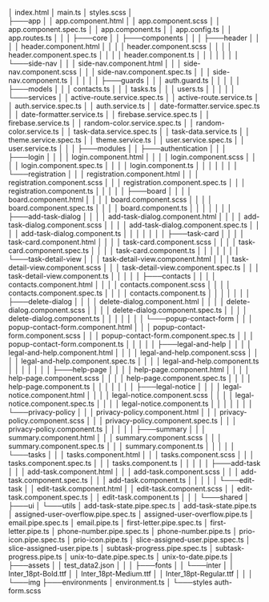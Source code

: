 │   index.html
│   main.ts
│   styles.scss
│   
├───app
│   │   app.component.html
│   │   app.component.scss
│   │   app.component.spec.ts
│   │   app.component.ts
│   │   app.config.ts
│   │   app.routes.ts
│   │
│   ├───core
│   │   ├───components
│   │   │   ├───header
│   │   │   │       header.component.html
│   │   │   │       header.component.scss
│   │   │   │       header.component.spec.ts
│   │   │   │       header.component.ts
│   │   │   │
│   │   │   └───side-nav
│   │   │           side-nav.component.html
│   │   │           side-nav.component.scss
│   │   │           side-nav.component.spec.ts
│   │   │           side-nav.component.ts
│   │   │
│   │   ├───guards
│   │   │       auth.guard.ts
│   │   │
│   │   ├───models
│   │   │       contacts.ts
│   │   │       tasks.ts
│   │   │       users.ts
│   │   │
│   │   └───services
│   │           active-route.service.spec.ts
│   │           active-route.service.ts
│   │           auth.service.spec.ts
│   │           auth.service.ts
│   │           date-formatter.service.spec.ts
│   │           date-formatter.service.ts
│   │           firebase.service.spec.ts
│   │           firebase.service.ts
│   │           random-color.service.spec.ts
│   │           random-color.service.ts
│   │           task-data.service.spec.ts
│   │           task-data.service.ts
│   │           theme.service.spec.ts
│   │           theme.service.ts
│   │           user.service.spec.ts
│   │           user.service.ts
│   │
│   ├───modules
│   │   ├───authentication
│   │   │   ├───login
│   │   │   │       login.component.html
│   │   │   │       login.component.scss
│   │   │   │       login.component.spec.ts
│   │   │   │       login.component.ts
│   │   │   │
│   │   │   └───registration
│   │   │           registration.component.html
│   │   │           registration.component.scss
│   │   │           registration.component.spec.ts
│   │   │           registration.component.ts
│   │   │
│   │   ├───board
│   │   │   │   board.component.html
│   │   │   │   board.component.scss
│   │   │   │   board.component.spec.ts
│   │   │   │   board.component.ts
│   │   │   │
│   │   │   ├───add-task-dialog
│   │   │   │       add-task-dialog.component.html
│   │   │   │       add-task-dialog.component.scss
│   │   │   │       add-task-dialog.component.spec.ts
│   │   │   │       add-task-dialog.component.ts
│   │   │   │
│   │   │   ├───task-card
│   │   │   │       task-card.component.html
│   │   │   │       task-card.component.scss
│   │   │   │       task-card.component.spec.ts
│   │   │   │       task-card.component.ts
│   │   │   │
│   │   │   └───task-detail-view
│   │   │           task-detail-view.component.html
│   │   │           task-detail-view.component.scss
│   │   │           task-detail-view.component.spec.ts
│   │   │           task-detail-view.component.ts
│   │   │
│   │   ├───contacts
│   │   │   │   contacts.component.html
│   │   │   │   contacts.component.scss
│   │   │   │   contacts.component.spec.ts
│   │   │   │   contacts.component.ts
│   │   │   │
│   │   │   ├───delete-dialog
│   │   │   │       delete-dialog.component.html
│   │   │   │       delete-dialog.component.scss
│   │   │   │       delete-dialog.component.spec.ts
│   │   │   │       delete-dialog.component.ts
│   │   │   │
│   │   │   └───popup-contact-form
│   │   │           popup-contact-form.component.html
│   │   │           popup-contact-form.component.scss
│   │   │           popup-contact-form.component.spec.ts
│   │   │           popup-contact-form.component.ts
│   │   │
│   │   ├───legal-and-help
│   │   │   │   legal-and-help.component.html
│   │   │   │   legal-and-help.component.scss
│   │   │   │   legal-and-help.component.spec.ts
│   │   │   │   legal-and-help.component.ts
│   │   │   │
│   │   │   ├───help-page
│   │   │   │       help-page.component.html
│   │   │   │       help-page.component.scss
│   │   │   │       help-page.component.spec.ts
│   │   │   │       help-page.component.ts
│   │   │   │
│   │   │   ├───legal-notice
│   │   │   │       legal-notice.component.html
│   │   │   │       legal-notice.component.scss
│   │   │   │       legal-notice.component.spec.ts
│   │   │   │       legal-notice.component.ts
│   │   │   │
│   │   │   └───privacy-policy
│   │   │           privacy-policy.component.html
│   │   │           privacy-policy.component.scss
│   │   │           privacy-policy.component.spec.ts
│   │   │           privacy-policy.component.ts
│   │   │
│   │   ├───summary
│   │   │       summary.component.html
│   │   │       summary.component.scss
│   │   │       summary.component.spec.ts
│   │   │       summary.component.ts
│   │   │
│   │   └───tasks
│   │       │   tasks.component.html
│   │       │   tasks.component.scss
│   │       │   tasks.component.spec.ts
│   │       │   tasks.component.ts
│   │       │
│   │       ├───add-task
│   │       │       add-task.component.html
│   │       │       add-task.component.scss
│   │       │       add-task.component.spec.ts
│   │       │       add-task.component.ts
│   │       │
│   │       └───edit-task
│   │               edit-task.component.html
│   │               edit-task.component.scss
│   │               edit-task.component.spec.ts
│   │               edit-task.component.ts
│   │
│   └───shared
│       ├───ui
│       └───utils
│               add-task-state.pipe.spec.ts
│               add-task-state.pipe.ts
│               assigned-user-overflow.pipe.spec.ts
│               assigned-user-overflow.pipe.ts
│               email.pipe.spec.ts
│               email.pipe.ts
│               first-letter.pipe.spec.ts
│               first-letter.pipe.ts
│               phone-number.pipe.spec.ts
│               phone-number.pipe.ts
│               prio-icon.pipe.spec.ts
│               prio-icon.pipe.ts
│               slice-assigned-user.pipe.spec.ts
│               slice-assigned-user.pipe.ts
│               subtask-progress.pipe.spec.ts
│               subtask-progress.pipe.ts
│               unix-to-date.pipe.spec.ts
│               unix-to-date.pipe.ts
│
├───assets
│   │   test_data2.json
│   │
│   ├───fonts
│   │   └───inter
│   │           Inter_18pt-Bold.ttf
│   │           Inter_18pt-Medium.ttf
│   │           Inter_18pt-Regular.ttf
│   │
│   └───img
├───environments
│       environment.ts
│
└───styles
        auth-form.scss
